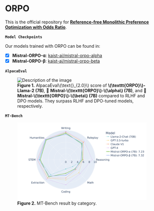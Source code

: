 # **ORPO**

This is the official repository for <a class="link" href="https://arxiv.org/abs/2403.07691">**Reference-free Monolithic Preference Optimization with Odds Ratio**</a>. 

**`Model Checkpoints`**

Our models trained with ORPO can be found in:

- [X] **Mistral-ORPO-⍺**: <a class="link" href="https://huggingface.co/kaist-ai/mistral-orpo-alpha">kaist-ai/mistral-orpo-alpha</a>
- [X] **Mistral-ORPO-β**: <a class="link" href="https://huggingface.co/kaist-ai/mistral-orpo-beta">kaist-ai/mistral-orpo-beta</a>

**`AlpacaEval`**

<figure>
  <img class="png" src="/assets/img/ORPO_main.drawio.png" alt="Description of the image">
  <figcaption><b>Figure 1.</b> AlpacaEval\(\text{}_{2.0}\) score of <b>\(\texttt{ORPO}\)-Llama-2 (7B)</b>, 🤗 <b>Mistral-\(\texttt{ORPO}\)-\(\alpha\) (7B)</b>, and 🤗 <b>Mistral-\(\texttt{ORPO}\)-\(\beta\) (7B)</b> compared to RLHF and DPO models. They surpass RLHF and DPO-tuned models, respectively.</figcaption>
</figure>

**`MT-Bench`**

<figure>
  <img class="png" src="/assets/img/mtbench_hf.png" alt="Description of the image">
  <figcaption><b>Figure 2.</b> MT-Bench result by category.</figcaption>
</figure>


